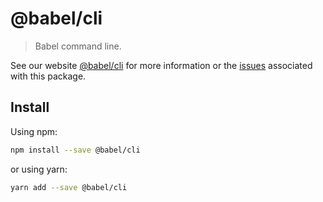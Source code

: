 # @babel/cli

> Babel command line.

See our website [@babel/cli](https://new.babeljs.io/docs/en/next/babel-cli.html) for more information or the [issues](https://github.com/babel/babel/issues?utf8=%E2%9C%93&q=is%3Aissue+label%3A%22pkg%3A%20cli%22) associated with this package.

## Install

Using npm:

```sh
npm install --save @babel/cli
```

or using yarn:

```sh
yarn add --save @babel/cli
```
